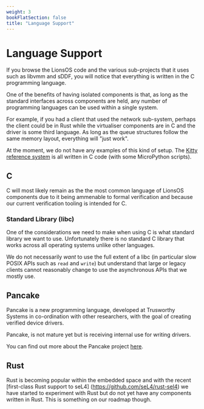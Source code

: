 ```yaml
---
weight: 3
bookFlatSection: false
title: "Language Support"
---
```


# Language Support

If you browse the LionsOS code and the various sub-projects that it uses such as libvmm and sDDF,
you will notice that everything is written in the C programming language.

One of the benefits of having isolated components is that, as long as the standard interfaces
across components are held, any number of programming languages can be used within a single
system.

For example, if you had a client that used the network sub-system, perhaps the client could be
in Rust while the virtualiser components are in C and the driver is some third language. As
long as the queue structures follow the same memory layout, everything will "just work".

At the moment, we do not have any examples of this kind of setup. The [Kitty reference system](/docs/kitty) is
all written in C code (with some MicroPython scripts).

## C

C will most likely remain as the the most common language of LionsOS components due to it being
ammenable to formal verification and because our current verification tooling is intended for C.

### Standard Library (libc)

One of the considerations we need to make when using C is what standard library we want to use.
Unfortunately there is no standard C library that works across all operating systems unlike other
languages.

We do not necessarily *want* to use the full extent of a libc (in particular slow POSIX APIs such as
`read` and `write`) but understand that large or legacy clients cannot reasonably change to use
the asynchronous APIs that we mostly use.

## Pancake

Pancake is a new programming language, developed at Trusworthy Systems in
co-ordination with other researchers, with the goal of creating verified
device drivers.

Pancake, is not mature yet but is receiving internal use for writing
drivers.

You can find out more about the Pancake project [here](https://trustworthy.systems/projects/pancake/).

## Rust

Rust is becoming popular within the embedded space and with the recent [first-class Rust support to seL4]
(https://github.com/seL4/rust-sel4) we have started to experiment with Rust but do not yet have any
components written in Rust. This is something on our roadmap though.
